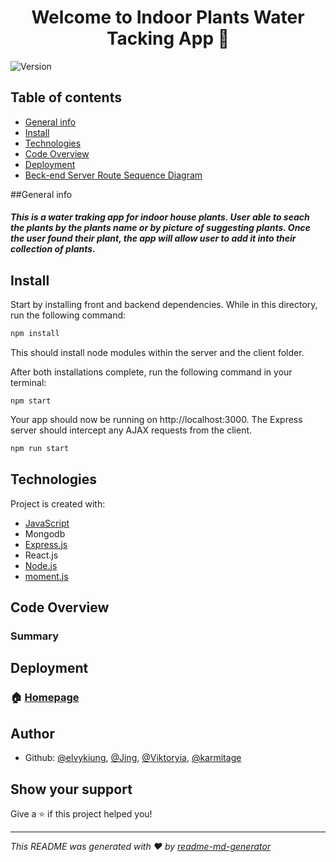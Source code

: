<h1 align="center">Welcome to Indoor Plants Water Tacking App 👋</h1>
<p>
  <img alt="Version" src="https://img.shields.io/badge/version-1.0.0-blue.svg?cacheSeconds=2592000" />
</p>

## Table of contents

- [General info](#general-info)
- [Install](#Install)
- [Technologies](#technologies)
- [Code Overview](#Code-Overview)
- [Deployment](#Deployment)
- [Beck-end Server Route Sequence Diagram](#Beck-end-Server-Route)

##General info

<h5>
This is a water traking app for indoor house plants. User able to seach the plants by the plants name or by picture of suggesting plants. Once the user found their plant, the app will allow user to add it into their collection of plants.
</h5>

## Install

Start by installing front and backend dependencies. While in this directory, run the following command:

```sh
npm install
```

This should install node modules within the server and the client folder.

After both installations complete, run the following command in your terminal:

```
npm start
```

Your app should now be running on http://localhost:3000. The Express server should intercept any AJAX requests from the client.

```sh
npm run start
```

## Technologies

Project is created with:

- [JavaScript](https://www.javascript.com/)
- Mongodb
- [Express.js](https://expressjs.com/)
- React.js
- [Node.js](https://nodejs.org/)
- [moment.js](https://momentjs.com/)

## Code Overview

### Summary

## Deployment

### 🏠 [Homepage](https://indoor-plants.herokuapp.com/)

## Author

- Github: [@elvykiung](https://github.com/elvykiung), [@Jing](https://github.com/redbubble-ash), [@Viktoryia](https://github.com/Victoriaspurlieu), [@karmitage](https://github.com/karmitage)

## Show your support

Give a ⭐️ if this project helped you!

---

_This README was generated with ❤️ by [readme-md-generator](https://github.com/kefranabg/readme-md-generator)_
